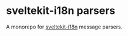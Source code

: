 # sveltekit-i18n parsers
A monorepo for [sveltekit-i18n](https://github.com/jarda-svoboda/sveltekit-i18n) message parsers.
